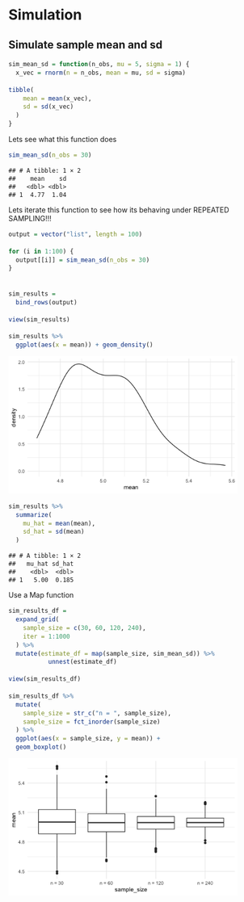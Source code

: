 Simulation
================

## Simulate sample mean and sd

``` r
sim_mean_sd = function(n_obs, mu = 5, sigma = 1) {
  x_vec = rnorm(n = n_obs, mean = mu, sd = sigma)
  
tibble(
    mean = mean(x_vec), 
    sd = sd(x_vec)
  )
}
```

Lets see what this function does

``` r
sim_mean_sd(n_obs = 30)
```

    ## # A tibble: 1 × 2
    ##    mean    sd
    ##   <dbl> <dbl>
    ## 1  4.77  1.04

Lets iterate this function to see how its behaving under REPEATED
SAMPLING!!!

``` r
output = vector("list", length = 100)

for (i in 1:100) {
  output[[i]] = sim_mean_sd(n_obs = 30)
}


sim_results = 
  bind_rows(output)

view(sim_results)

sim_results %>% 
  ggplot(aes(x = mean)) + geom_density()
```

<img src="simulation_files/figure-gfm/unnamed-chunk-3-1.png" width="90%" />

``` r
sim_results %>% 
  summarize(
    mu_hat = mean(mean),
    sd_hat = sd(mean)
  )
```

    ## # A tibble: 1 × 2
    ##   mu_hat sd_hat
    ##    <dbl>  <dbl>
    ## 1   5.00  0.185

Use a Map function

``` r
sim_results_df = 
  expand_grid(
    sample_size = c(30, 60, 120, 240),
    iter = 1:1000
  ) %>% 
  mutate(estimate_df = map(sample_size, sim_mean_sd)) %>% 
           unnest(estimate_df)
 
view(sim_results_df) 

sim_results_df %>% 
  mutate(
    sample_size = str_c("n = ", sample_size),
    sample_size = fct_inorder(sample_size)
  ) %>% 
  ggplot(aes(x = sample_size, y = mean)) +
  geom_boxplot()
```

<img src="simulation_files/figure-gfm/unnamed-chunk-4-1.png" width="90%" />
